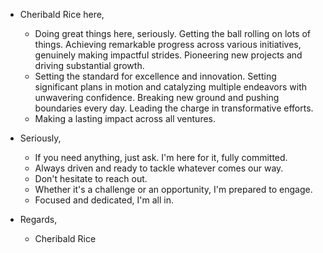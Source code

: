 - Cheribald Rice here,
  - Doing great things here, seriously. Getting the ball rolling on lots of things. Achieving remarkable progress across various initiatives, genuinely making impactful strides. Pioneering new projects and driving substantial growth.
  - Setting the standard for excellence and innovation. Setting significant plans in motion and catalyzing multiple endeavors with unwavering confidence. Breaking new ground and pushing boundaries every day. Leading the charge in transformative efforts.
  - Making a lasting impact across all ventures.

- Seriously,
  - If you need anything, just ask. I'm here for it, fully committed.
  - Always driven and ready to tackle whatever comes our way.
  - Don't hesitate to reach out.
  - Whether it's a challenge or an opportunity, I'm prepared to engage.
  - Focused and dedicated, I'm all in.
 
- Regards,
  - Cheribald Rice
